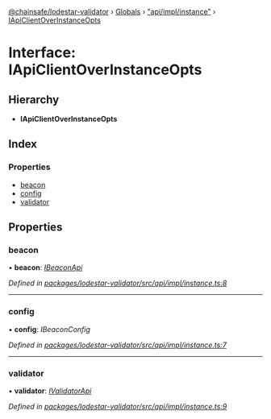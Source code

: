 [@chainsafe/lodestar-validator](../README.md) › [Globals](../globals.md) › ["api/impl/instance"](../modules/_api_impl_instance_.md) › [IApiClientOverInstanceOpts](_api_impl_instance_.iapiclientoverinstanceopts.md)

# Interface: IApiClientOverInstanceOpts

## Hierarchy

* **IApiClientOverInstanceOpts**

## Index

### Properties

* [beacon](_api_impl_instance_.iapiclientoverinstanceopts.md#beacon)
* [config](_api_impl_instance_.iapiclientoverinstanceopts.md#config)
* [validator](_api_impl_instance_.iapiclientoverinstanceopts.md#validator)

## Properties

###  beacon

• **beacon**: *[IBeaconApi](_api_interface_beacon_.ibeaconapi.md)*

*Defined in [packages/lodestar-validator/src/api/impl/instance.ts:8](https://github.com/ChainSafe/lodestar/blob/aa20a3b/packages/lodestar-validator/src/api/impl/instance.ts#L8)*

___

###  config

• **config**: *IBeaconConfig*

*Defined in [packages/lodestar-validator/src/api/impl/instance.ts:7](https://github.com/ChainSafe/lodestar/blob/aa20a3b/packages/lodestar-validator/src/api/impl/instance.ts#L7)*

___

###  validator

• **validator**: *[IValidatorApi](_api_interface_validators_.ivalidatorapi.md)*

*Defined in [packages/lodestar-validator/src/api/impl/instance.ts:9](https://github.com/ChainSafe/lodestar/blob/aa20a3b/packages/lodestar-validator/src/api/impl/instance.ts#L9)*
